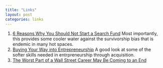 ```yaml
---
title: "Links"
layout: post
categories: links
---
```


1. [6 Reasons Why You Should Not Start a Search Fund](https://www.linkedin.com/pulse/6-reasons-you-shouldnt-start-search-fund-saumil-jariwala-bzakc/) Most importantly, this provides some cooler water against the survivorship bias that is endemic in many hot spaces.
2. [Buying Your Way into Entrepreneurship](https://www.forbes.com/sites/forbesbooksauthors/2024/04/11/buying-your-way-into-entrepreneurship) A good look at some of the softer skills needed in entrpreneurship through acquisition.
3. [The Worst Part of a Wall Street Career May Be Coming to an End](https://www.nytimes.com/2024/04/10/business/investment-banking-jobs-artificial-intelligence.html)
